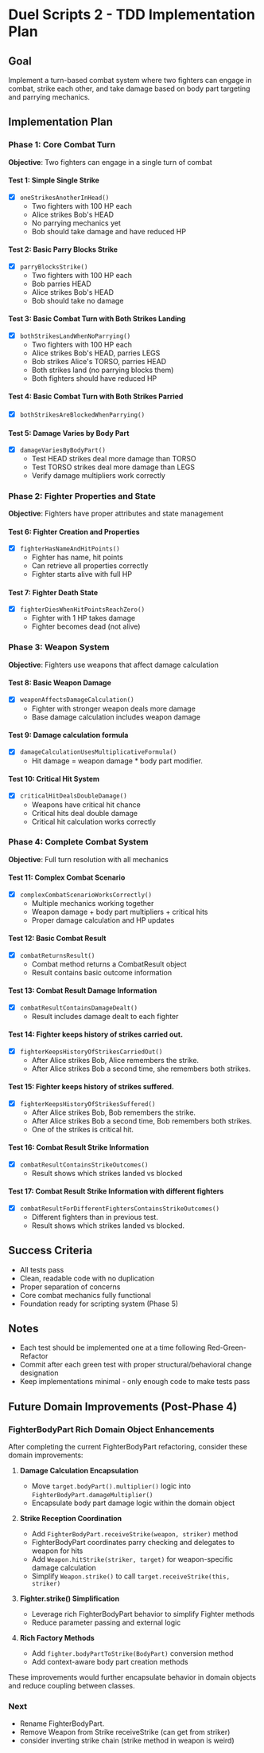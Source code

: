 # Duel Scripts 2 - TDD Implementation Plan

## Goal
Implement a turn-based combat system where two fighters can engage in combat, strike each other, and take damage based on body part targeting and parrying mechanics.

## Implementation Plan

### Phase 1: Core Combat Turn
**Objective**: Two fighters can engage in a single turn of combat

#### Test 1: Simple Single Strike
- [x] `oneStrikesAnotherInHead()`
  - Two fighters with 100 HP each
  - Alice strikes Bob's HEAD
  - No parrying mechanics yet
  - Bob should take damage and have reduced HP

#### Test 2: Basic Parry Blocks Strike
- [x] `parryBlocksStrike()`
  - Two fighters with 100 HP each
  - Bob parries HEAD
  - Alice strikes Bob's HEAD
  - Bob should take no damage

#### Test 3: Basic Combat Turn with Both Strikes Landing
- [x] `bothStrikesLandWhenNoParrying()`
  - Two fighters with 100 HP each
  - Alice strikes Bob's HEAD, parries LEGS
  - Bob strikes Alice's TORSO, parries HEAD  
  - Both strikes land (no parrying blocks them)
  - Both fighters should have reduced HP

#### Test 4: Basic Combat Turn with Both Strikes Parried
- [x] `bothStrikesAreBlockedWhenParrying()`

#### Test 5: Damage Varies by Body Part
- [x] `damageVariesByBodyPart()`
  - Test HEAD strikes deal more damage than TORSO
  - Test TORSO strikes deal more damage than LEGS
  - Verify damage multipliers work correctly

### Phase 2: Fighter Properties and State
**Objective**: Fighters have proper attributes and state management

#### Test 6: Fighter Creation and Properties
- [x] `fighterHasNameAndHitPoints()`
  - Fighter has name, hit points
  - Can retrieve all properties correctly
  - Fighter starts alive with full HP

#### Test 7: Fighter Death State
- [x] `fighterDiesWhenHitPointsReachZero()`
  - Fighter with 1 HP takes damage
  - Fighter becomes dead (not alive)

### Phase 3: Weapon System
**Objective**: Fighters use weapons that affect damage calculation

#### Test 8: Basic Weapon Damage
- [x] `weaponAffectsDamageCalculation()`
  - Fighter with stronger weapon deals more damage
  - Base damage calculation includes weapon damage

#### Test 9: Damage calculation formula
- [x] `damageCalculationUsesMultiplicativeFormula()`
  - Hit damage = weapon damage * body part modifier.

#### Test 10: Critical Hit System
- [x] `criticalHitDealsDoubleDamage()`
  - Weapons have critical hit chance
  - Critical hits deal double damage
  - Critical hit calculation works correctly

### Phase 4: Complete Combat System
**Objective**: Full turn resolution with all mechanics

#### Test 11: Complex Combat Scenario
- [x] `complexCombatScenarioWorksCorrectly()`
  - Multiple mechanics working together
  - Weapon damage + body part multipliers + critical hits
  - Proper damage calculation and HP updates

#### Test 12: Basic Combat Result
- [x] `combatReturnsResult()`
  - Combat method returns a CombatResult object
  - Result contains basic outcome information

#### Test 13: Combat Result Damage Information
- [x] `combatResultContainsDamageDealt()`
  - Result includes damage dealt to each fighter

#### Test 14: Fighter keeps history of strikes carried out.
- [x] `fighterKeepsHistoryOfStrikesCarriedOut()`
  - After Alice strikes Bob, Alice remembers the strike.
  - After Alice strikes Bob a second time, she remembers both strikes.

#### Test 15: Fighter keeps history of strikes suffered.
- [x] `fighterKeepsHistoryOfStrikesSuffered()`
  - After Alice strikes Bob, Bob remembers the strike.
  - After Alice strikes Bob a second time, Bob remembers both strikes.
  - One of the strikes is critical hit.

#### Test 16: Combat Result Strike Information
- [x] `combatResultContainsStrikeOutcomes()`
  - Result shows which strikes landed vs blocked

#### Test 17: Combat Result Strike Information with different fighters
- [x] `combatResultForDifferentFightersContainsStrikeOutcomes()`
  - Different fighters than in previous test.
  - Result shows which strikes landed vs blocked.

## Success Criteria
- All tests pass
- Clean, readable code with no duplication
- Proper separation of concerns
- Core combat mechanics fully functional
- Foundation ready for scripting system (Phase 5)

## Notes
- Each test should be implemented one at a time following Red-Green-Refactor
- Commit after each green test with proper structural/behavioral change designation
- Keep implementations minimal - only enough code to make tests pass

## Future Domain Improvements (Post-Phase 4)

### FighterBodyPart Rich Domain Object Enhancements
After completing the current FighterBodyPart refactoring, consider these domain improvements:

1. **Damage Calculation Encapsulation**
   - Move `target.bodyPart().multiplier()` logic into `FighterBodyPart.damageMultiplier()`
   - Encapsulate body part damage logic within the domain object

2. **Strike Reception Coordination**
   - Add `FighterBodyPart.receiveStrike(weapon, striker)` method
   - FighterBodyPart coordinates parry checking and delegates to weapon for hits
   - Add `Weapon.hitStrike(striker, target)` for weapon-specific damage calculation
   - Simplify `Weapon.strike()` to call `target.receiveStrike(this, striker)`

3. **Fighter.strike() Simplification**
   - Leverage rich FighterBodyPart behavior to simplify Fighter methods
   - Reduce parameter passing and external logic

4. **Rich Factory Methods**
   - Add `fighter.bodyPartToStrike(BodyPart)` conversion method
   - Add context-aware body part creation methods

These improvements would further encapsulate behavior in domain objects and reduce coupling between classes.

### Next
- Rename FighterBodyPart.
- Remove Weapon from Strike receiveStrike (can get from striker)
- consider inverting strike chain (strike method in weapon is weird)